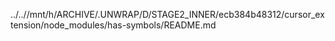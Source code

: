 ../..//mnt/h/ARCHIVE/.UNWRAP/D/STAGE2_INNER/ecb384b48312/cursor_extension/node_modules/has-symbols/README.md